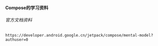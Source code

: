 #### Compose的学习资料

###### 官方文档资料

```
https://developer.android.google.cn/jetpack/compose/mental-model?authuser=0
```

